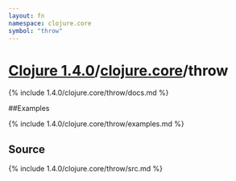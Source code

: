 ```yaml
---
layout: fn
namespace: clojure.core
symbol: "throw"
---
```


# [Clojure 1.4.0](../../)/[clojure.core](../)/throw

{% include 1.4.0/clojure.core/throw/docs.md %}

##Examples

{% include 1.4.0/clojure.core/throw/examples.md %}
## Source
{% include 1.4.0/clojure.core/throw/src.md %}

